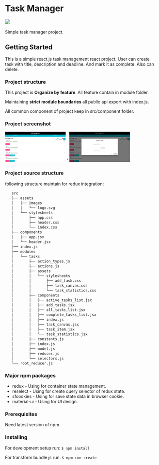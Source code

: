 # Task Manager
<a href="https://codeclimate.com/github/codeclimate/codeclimate"><img src="https://codeclimate.com/github/tanvir002700/taskManager/badges/gpa.svg" /></a>

Simple task manager project.

## Getting Started

This is a simple react.js task management react project. User can create task with title,
description and deadline. And mark it as complete. Also can delete.

### Project structure
This project is **Organize by feature**. All feature contain in module folder.

Maintaining **strict module boundaries** all public api export with index.js.

All common component of project keep in src/component folder.

### Project screenshot
<img src="./demo0.png" width="200" height="100"> '
<img src="./demo1.png" width="200" height="100">


### Project source structure
 following structure maintain for redux integration:
 ```
    src
    ├── assets
    │   ├── images
    │   │   └── logo.svg
    │   └── stylesheets
    │       ├── app.css
    │       ├── header.css
    │       └── index.css
    ├── components
    │   ├── app.jsx
    │   └── header.jsx
    ├── index.js
    ├── modules
    │   └── tasks
    │       ├── action_types.js
    │       ├── actions.js
    │       ├── assets
    │       │   └── stylesheets
    │       │       ├── add_task.css
    │       │       ├── task_canvas.css
    │       │       └── task_statistics.css
    │       ├── components
    │       │   ├── active_tasks_list.jsx
    │       │   ├── add_tasks.jsx
    │       │   ├── all_tasks_list.jsx
    │       │   ├── complete_tasks_list.jsx
    │       │   ├── index.js
    │       │   ├── task_canvas.jsx
    │       │   ├── task_item.jsx
    │       │   └── task_statistics.jsx
    │       ├── constants.js
    │       ├── index.js
    │       ├── model.js
    │       ├── reducer.js
    │       └── selectors.js
    └── root_reducer.js
 ```

### Major npm packages
* redux - Using for container state management.
* reselect - Using for create query selector of redux state.
* sfcookies - Using for save state data in browser cookie.
* material-ui - Using for UI design.

### Prerequisites

Need latest version of npm.

### Installing

For development setup run:
    ```
        $ npm install
    ```

For transform bundle js run:
    ```
        $ npm run create
    ```

